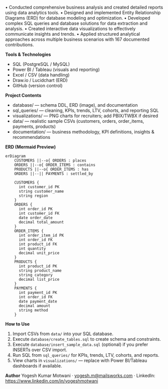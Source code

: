 • Conducted comprehensive business analysis and created detailed reports using data analytics tools.
• Designed and implemented Entity Relationship Diagrams (ERD) for database modeling and optimization.
• Developed complex SQL queries and database solutions for data extraction and analysis.
• Created interactive data visualizations to effectively communicate insights and trends.
• Applied structured analytical approaches across multiple business scenarios with 167 documented contributions.

**Tools & Technologies**
- SQL (PostgreSQL / MySQL)
- Power BI / Tableau (visuals and reporting)
- Excel / CSV (data handling)
- Draw.io / Lucidchart (ERD)
- GitHub (version control)

**Project Contents**
- database/ — schema DDL, ERD (image), and documentation
- sql_queries/ — cleaning, KPIs, trends, LTV, cohorts, and reporting SQL
- visualizations/ — PNG charts for recruiters; add PBIX/TWBX if desired
- data/ — realistic sample CSVs (customers, orders, order_items, payments, products)
- documentation/ — business methodology, KPI definitions, insights & recommendations

**ERD (Mermaid Preview)**
```mermaid
erDiagram
    CUSTOMERS ||--o{ ORDERS : places
    ORDERS ||--o{ ORDER_ITEMS : contains
    PRODUCTS ||--o{ ORDER_ITEMS : has
    ORDERS ||--|| PAYMENTS : settled_by

    CUSTOMERS {
      int customer_id PK
      string customer_name
      string region
    }
    ORDERS {
      int order_id PK
      int customer_id FK
      date order_date
      decimal total_amount
    }
    ORDER_ITEMS {
      int order_item_id PK
      int order_id FK
      int product_id FK
      int quantity
      decimal unit_price
    }
    PRODUCTS {
      int product_id PK
      string product_name
      string category
      decimal list_price
    }
    PAYMENTS {
      int payment_id PK
      int order_id FK
      date payment_date
      decimal amount
      string method
    }
```

**How to Use**
1) Import CSVs from `data/` into your SQL database.
2) Execute `database/create_tables.sql` to create schema and constraints.
3) Execute `database/insert_sample_data.sql` (optional) if you prefer INSERTs over CSV import.
4) Run SQL from `sql_queries/` for KPIs, trends, LTV, cohorts, and reports.
5) View charts in `visualizations/` — replace with Power BI/Tableau dashboards if available.

**Author**
Yogesh Kumar Motwani · yogesh.m@mailsworks.com · LinkedIn: https://www.linkedin.com/in/yogeshmotwani
